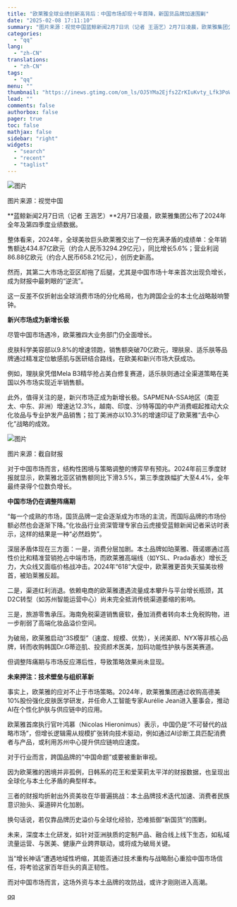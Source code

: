 ```yaml
---
title: "欧莱雅全球业绩创新高背后：中国市场却现十年首降，新国货品牌加速围剿"
date: "2025-02-08 17:11:10"
summary: "图片来源：视觉中国蓝鲸新闻2月7日讯（记者 王涵艺）2月7日凌晨，欧莱雅集团公布了2024年全年及第..."
categories:
  - "qq"
lang:
  - "zh-CN"
translations:
  - "zh-CN"
tags:
  - "qq"
menu: ""
thumbnail: "https://inews.gtimg.com/om_ls/OJ5YMa2Ejfs2ZrKIuKvty_Lfk3PoWS-mp_BVDoaojmEI8AA_640360/0"
lead: ""
comments: false
authorbox: false
pager: true
toc: false
mathjax: false
sidebar: "right"
widgets:
  - "search"
  - "recent"
  - "taglist"
---
```


![图片](https://inews.gtimg.com/om_bt/OX7Uu3zqg7sTw9mS2EOt7Qu6vGkE1LofeAdePVZ0_RSjMAA/641)

图片来源：视觉中国

**蓝鲸新闻2月7日讯（记者 王涵艺）**2月7日凌晨，欧莱雅集团公布了2024年全年及第四季度业绩数据。

整体看来，2024年，全球美妆巨头欧莱雅交出了一份充满矛盾的成绩单：全年销售额达434.87亿欧元（约合人民币3294.29亿元），同比增长5.6%；营业利润86.88亿欧元（约合人民币658.21亿元），创历史新高。

然而，其第二大市场北亚区却拖了后腿，尤其是中国市场十年来首次出现负增长，成为财报中最刺眼的“逆流”。

这一反差不仅折射出全球消费市场的分化格局，也为跨国企业的本土化战略敲响警钟。

**新兴市场成为新增长极**

尽管中国市场遇冷，欧莱雅四大业务部门仍全面增长。

皮肤科学美容部以9.8%的增速领跑，销售额突破70亿欧元，理肤泉、适乐肤等品牌通过精准定位敏感肌与医研结合路线，在欧美和新兴市场大获成功。

例如，理肤泉凭借Mela B3精华抢占美白修复赛道，适乐肤则通过全渠道策略在美国以外市场实现近半销售额。

此外，值得关注的是，新兴市场正成为新增长极。SAPMENA-SSA地区（南亚太、中东、非洲）增速达12.3%，越南、印度、沙特等国的中产消费崛起推动大众化妆品与专业护发产品销售；拉丁美洲亦以10.3%的增速印证了欧莱雅“去中心化”战略的成效。

![图片](https://inews.gtimg.com/om_bt/ORn2nPMvPIp9S4yivHmQIMNgf4S89wdLVch7MCChXPpYEAA/641)

图片来源：截自财报

对于中国市场而言，结构性困境与策略调整的博弈早有预兆。2024年前三季度财报就显示，欧莱雅北亚区销售额同比下滑3.5%，第三季度跌幅扩大至4.4%，全年最终录得个位数负增长。

**中国市场仍在调整阵痛期**

“每一个成熟的市场，国货品牌一定会逐渐成为市场的主流，而国际品牌的市场份额必然也会逐渐下降。”化妆品行业资深管理专家白云虎接受蓝鲸新闻记者采访时表示，这样的结果是一种“必然趋势”。

深层矛盾体现在三方面：一是，消费分层加剧。本土品牌如珀莱雅、薇诺娜通过高性价比和精准营销抢占中端市场，而欧莱雅高端线（如YSL、Prada香水）增长乏力，大众线又面临价格战冲击。2024年“618”大促中，欧莱雅更首失天猫美妆榜首，被珀莱雅反超。

二是，渠道红利消退。依赖电商的欧莱雅遭遇流量成本攀升与平台增长瓶颈，其D2C转型（如苏州智能运营中心）尚未完全抵消传统渠道萎缩的影响。

三是，旅游零售承压。海南免税渠道销售疲软，叠加消费者转向本土免税购物，进一步削弱了高端化妆品溢价空间。

为破局，欧莱雅启动“3S模型”（速度、规模、优势），关闭美即、NYX等非核心品牌，转而收购韩国Dr.G蒂迩肌、投资颜术医美，加码功能性护肤与医美赛道。

但调整阵痛期与市场反应滞后性，导致策略效果尚未显现。

**未来押注：技术壁垒与组织革新**

事实上，欧莱雅的应对不止于市场策略。2024年，欧莱雅集团通过收购高德美10%股份强化皮肤医学研发，并任命人工智能专家Aurélie Jean进入董事会，推动AI在个性化护肤与供应链中的应用。

欧莱雅首席执行官叶鸿慕（Nicolas Hieronimus）表示，中国仍是“不可替代的战略市场”，但增长逻辑需从规模扩张转向技术驱动，例如通过AI诊断工具匹配消费者与产品，或利用苏州中心提升供应链响应速度。

对于行业而言，跨国品牌的“中国命题”或要被重新审视。

因为欧莱雅的困境并非孤例，日韩系的花王和爱茉莉太平洋的财报数据，也呈现出全球化与本土化矛盾的典型样本。

三者的财报均折射出外资美妆在华普遍挑战：本土品牌技术迭代加速、消费者民族意识抬头、渠道碎片化加剧。

换句话说，若仅靠品牌历史溢价与全球化经验，恐难抵御“新国货”的围剿。

未来，深度本土化研发，如针对亚洲肤质的定制产品、融合线上线下生态，如私域流量运营、与医美、健康产业跨界联动，或将成为破局关键。

当“增长神话”遭遇地域性坍缩，其能否通过技术重构与战略耐心重拾中国市场信任，将考验这家百年巨头的真正韧性。

而对中国市场而言，这场外资与本土品牌的攻防战，或许才刚刚进入高潮。

[qq](https://new.qq.com/rain/a/20250208A067X400)
